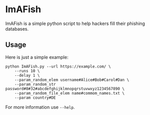 # ImAFish

ImAFish is a simple python script to help hackers fill their phishing databases.

## Usage

Here is just a simple example:

```
python ImAFish.py --url https://example.com/ \
    --runs 10 \
    --delay 1 \
    --param_random_elem username#Alice#Bob#Carol#Dan \
    --param_random_str password#8#32#abcdefghijklmnopqrstuvwxyz1234567890 \
    --param_random_file_elem name#commom_names.txt \
    --param country#DE
```

For more information use `--help`.
